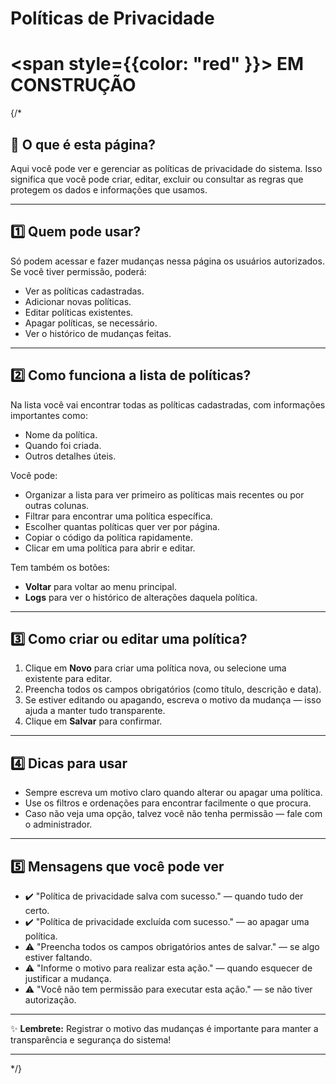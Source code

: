 
#  Políticas de Privacidade

#  <span style={{color: "red" }}>  EM CONSTRUÇÃO </span>

{/*

## 📄 O que é esta página?
Aqui você pode ver e gerenciar as políticas de privacidade do sistema. Isso significa que você pode criar, editar, excluir ou consultar as regras que protegem os dados e informações que usamos.

---

## 1️⃣ Quem pode usar?

Só podem acessar e fazer mudanças nessa página os usuários autorizados. Se você tiver permissão, poderá:

- Ver as políticas cadastradas.
- Adicionar novas políticas.
- Editar políticas existentes.
- Apagar políticas, se necessário.
- Ver o histórico de mudanças feitas.


---

## 2️⃣ Como funciona a lista de políticas?

Na lista você vai encontrar todas as políticas cadastradas, com informações importantes como:

- Nome da política.
- Quando foi criada.
- Outros detalhes úteis.

Você pode:

- Organizar a lista para ver primeiro as políticas mais recentes ou por outras colunas.
- Filtrar para encontrar uma política específica.
- Escolher quantas políticas quer ver por página.
- Copiar o código da política rapidamente.
- Clicar em uma política para abrir e editar.

Tem também os botões:

- **Voltar** para voltar ao menu principal.
- **Logs** para ver o histórico de alterações daquela política.


---

## 3️⃣ Como criar ou editar uma política?

1. Clique em **Novo** para criar uma política nova, ou selecione uma existente para editar.
2. Preencha todos os campos obrigatórios (como título, descrição e data).
3. Se estiver editando ou apagando, escreva o motivo da mudança — isso ajuda a manter tudo transparente.
4. Clique em **Salvar** para confirmar.

---

## 4️⃣ Dicas para usar

- Sempre escreva um motivo claro quando alterar ou apagar uma política.
- Use os filtros e ordenações para encontrar facilmente o que procura.
- Caso não veja uma opção, talvez você não tenha permissão — fale com o administrador.

---

## 5️⃣ Mensagens que você pode ver

- ✔️ "Política de privacidade salva com sucesso." — quando tudo der certo.
- ✔️ "Política de privacidade excluída com sucesso." — ao apagar uma política.
- ⚠️ "Preencha todos os campos obrigatórios antes de salvar." — se algo estiver faltando.
- ⚠️ "Informe o motivo para realizar esta ação." — quando esquecer de justificar a mudança.
- ⚠️ "Você não tem permissão para executar esta ação." — se não tiver autorização.

---

✨ **Lembrete:** Registrar o motivo das mudanças é importante para manter a transparência e segurança do sistema!

---

*/}